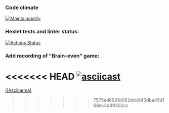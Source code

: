 ### Code climate
[![Maintainability](https://api.codeclimate.com/v1/badges/7ed748b432399fc7a473/maintainability)](https://codeclimate.com/github/RomashNat/frontend-project-44/maintainability)
### Hexlet tests and linter status:
[![Actions Status](https://github.com/RomashNat/frontend-project-44/actions/workflows/hexlet-check.yml/badge.svg)](https://github.com/RomashNat/frontend-project-44/actions)
### Add recording of "Brain-even" game:
<<<<<<< HEAD
[![asciicast](https://asciinema.org/a/WC62Q5s9PhOyBXqvRJ7YmpNjw.svg)](https://asciinema.org/a/WC62Q5s9PhOyBXqvRJ7YmpNjw)
=======
[![Asciinema]](https://asciinema.org/a/WC62Q5s9PhOyBXqvRJ7YmpNjw)
>>>>>>> 7579ed6931d062dcb943dba45d168ec3d49302cc
